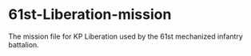 # 61st-Liberation-mission
The mission file for KP Liberation used by the 61st mechanized infantry battalion.
